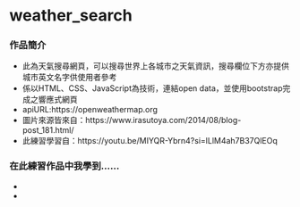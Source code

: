 # weather_search
<h3>作品簡介</h3>
<ul>
<li>此為天氣搜尋網頁，可以搜尋世界上各城市之天氣資訊，搜尋欄位下方亦提供城市英文名字供使用者參考</li>
<li>係以HTML、CSS、JavaScript為技術，連結open data，並使用bootstrap完成之響應式網頁</li>
<li>apiURL:https://openweathermap.org</li>
<li>圖片來源皆來自：https://www.irasutoya.com/2014/08/blog-post_181.html/</li>  
<li>此練習學習自：https://youtu.be/MIYQR-Ybrn4?si=lLlM4ah7B37QlEOq</li>  
</ul>

<h3>在此練習作品中我學到......</h3>
<ul>
<li></li>
<li></li>
</ul>
